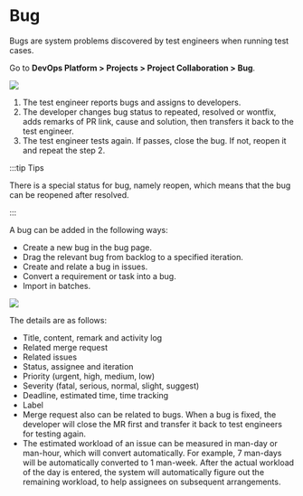 # Bug

Bugs are system problems discovered by test engineers when running test cases.

Go to **DevOps Platform > Projects > Project Collaboration > Bug**.

![](http://terminus-paas.oss-cn-hangzhou.aliyuncs.com/paas-doc/2022/02/18/cef370ab-7762-4eb3-a2ac-210cf6b8bf7a.png)

1. The test engineer reports bugs and assigns to developers.
2. The developer changes bug status to repeated, resolved or wontfix, adds remarks of PR link, cause and solution, then transfers it back to the test engineer.
3. The test engineer tests again. If passes, close the bug. If not, reopen it and repeat the step 2.

:::tip Tips

There is a special status for bug, namely reopen, which means that the bug can be reopened after resolved.

:::

A bug can be added in the following ways:

- Create a new bug in the bug page.
- Drag the relevant bug from backlog to a specified iteration.
- Create and relate a bug in issues.
- Convert a requirement or task into a bug.
- Import in batches.

![](http://terminus-paas.oss-cn-hangzhou.aliyuncs.com/paas-doc/2022/02/18/3710fbdd-d9de-43b0-8d27-937f2302353a.png)

The details are as follows:
* Title, content, remark and activity log
* Related merge request
* Related issues
* Status, assignee and iteration
* Priority (urgent, high, medium, low)
* Severity (fatal, serious, normal, slight, suggest)
* Deadline, estimated time, time tracking
* Label
* Merge request also can be related to bugs. When a bug is fixed, the developer will close the MR first and transfer it back to test engineers for testing again.
* The estimated workload of an issue can be measured in man-day or man-hour, which will convert automatically. For example, 7 man-days will be automatically converted to 1 man-week. After the actual workload of the day is entered, the system will automatically figure out the remaining workload, to help assignees on subsequent arrangements.
